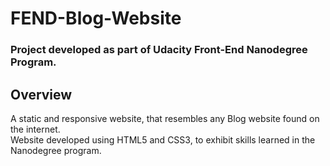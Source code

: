 # FEND-Blog-Website
### Project developed as part of Udacity Front-End Nanodegree Program.

## Overview
A static and responsive website, that resembles any Blog website found on the internet. <br />
Website developed using HTML5 and CSS3, to exhibit skills learned in the Nanodegree program. 
